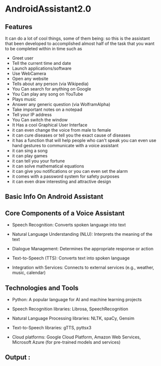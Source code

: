 # AndroidAssistant2.0

## Features

It can do a lot of cool things, some of them being:
so this is the assistant that been developed to accomplished almost half of the task that you want to be completed within in time
such as

- Greet user
- Tell the current time and date
- Launch applications/software
- Use WebCamera
- Open any website
- Tells about any person (via Wikipedia)
- You Can search for anything on Google 
- You Can play any song on YouTube
- Plays music
- Answer any generic question (via WolframAlpha)
- Take important notes on a notepad
- Tell your IP address
- You Can switch the window
- It Has a cool Graphical User Interface
- it can even change the voice from male to female
- it  can cure diseases or tell you the exact cause of diseases
- it has a function that will help people who can't speak you can even use hand gestures to communicate with a voice assistant
- it can sing a song
- it can play games
- it can tell you your fortune
- it can solve mathematical equations
- it can give you notifications or you can even set the alarm
- it comes with a password system for safety purposes
- it can even draw interesting and attractive design


## Basic Info On Android Assistant

## Core Components of a Voice Assistant

- Speech Recognition: Converts spoken language into text

- Natural Language Understanding (NLU): Interprets the meaning of the text

- Dialogue Management: Determines the appropriate response or action
  
- Text-to-Speech (TTS): Converts text into spoken language
  
- Integration with Services: Connects to external services (e.g., weather, music, calendar)

## Technologies and Tools

- Python: A popular language for AI and machine learning projects

- Speech Recognition libraries: Librosa, SpeechRecognition

- Natural Language Processing libraries: NLTK, spaCy, Gensim

- Text-to-Speech libraries: gTTS, pyttsx3

- Cloud platforms: Google Cloud Platform, Amazon Web Services, Microsoft Azure (for pre-trained models and services)

## Output :






